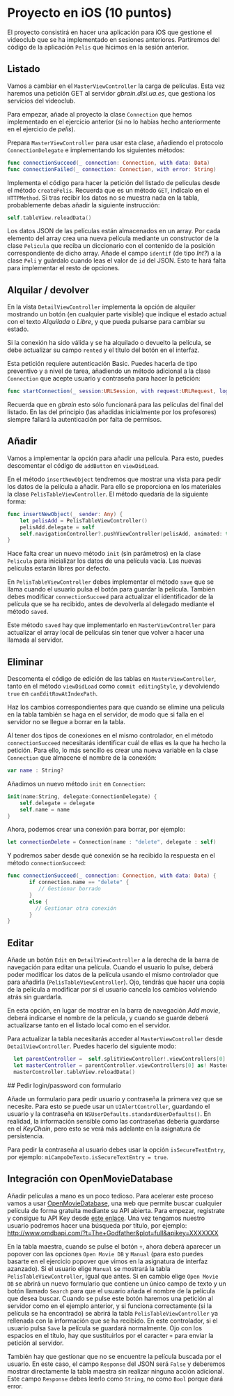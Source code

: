 
# Proyecto en iOS (10 puntos)

El proyecto consistirá en hacer una aplicación para iOS que gestione el videoclub que se ha implementado en sesiones anteriores. Partiremos del código de la aplicación `Pelis` que hicimos en la sesión anterior.

## Listado

Vamos a cambiar en el `MasterViewController` la carga de películas. Esta vez haremos una petición GET al servidor _gbrain.dlsi.ua.es_, que gestiona los servicios del videoclub.

Para empezar, añade al proyecto la clase `Connection` que hemos implementado en el ejercicio anterior (si no lo habías hecho anteriormente en el ejercicio de _pelis_).

Prepara `MasterViewController` para usar esta clase, añadiendo el protocolo `ConnectionDelegate` e implementando los siguientes métodos:

```swift
func connectionSucceed(_ connection: Connection, with data: Data)
func connectionFailed(_ connection: Connection, with error: String)
```

Implementa el código para hacer la petición del listado de películas desde el método ``createPelis``. Recuerda que es un método `GET`, indícalo en el `HTTPMethod`. Si tras recibir los datos no se muestra nada en la tabla, probablemente debas añadir la siguiente instrucción:

```swift
self.tableView.reloadData()
```

Los datos JSON de las películas están almacenados en un array. Por cada elemento del array crea una nueva película mediante un constructor de la clase `Pelicula` que reciba un diccionario con el contenido de la posición correspondiente de dicho array. Añade el campo `identif` (de tipo _Int?_) a la clase `Peli` y guárdalo cuando leas el valor de `id` del JSON. Esto te hará falta para implementar el resto de opciones.

## Alquilar / devolver

En la vista `DetailViewController` implementa la opción de alquiler mostrando un botón (en cualquier parte visible) que indique el estado actual con el texto _Alquilada_ o _Libre_, y que pueda pulsarse para cambiar su estado.

Si la conexión ha sido válida y se ha alquilado o devuelto la película, se debe actualizar su campo `rented` y el título del botón en el interfaz.

Esta petición requiere autenticación Basic. Puedes hacerla de tipo preventivo y a nivel de tarea, añadiendo un método adicional a la clase `Connection` que acepte usuario y contraseña para hacer la petición:

```swift
func startConnection(_ session:URLSession, with request:URLRequest, login:String, password:String)
```

Recuerda que en _gbrain_ esto sólo funcionará para las películas del final del listado. En las del principio (las añadidas inicialmente por los profesores) siempre fallará la autenticación por falta de permisos.

## Añadir

Vamos a implementar la opción para añadir una película. Para esto, puedes descomentar el código de `addButton` en `viewDidLoad`.

En el método `insertNewObject` tendremos que mostrar una vista para pedir los datos de la película a añadir. Para ello se proporciona en los materiales la clase `PelisTableViewController`. El método quedaría de la siguiente forma:

```swift
func insertNewObject(_ sender: Any) {
    let pelisAdd = PelisTableViewController()
    pelisAdd.delegate = self
    self.navigationController?.pushViewController(pelisAdd, animated: true)
}
```

Hace falta crear un nuevo método `init` (sin parámetros) en la clase `Pelicula` para inicializar los datos de una película vacía. Las nuevas películas estarán libres por defecto.

En `PelisTableViewController` debes implementar el método `save` que se llama cuando el usuario pulsa el botón para guardar la película. También debes modificar `connectionSucceed` para actualizar el identificador de la película que se ha recibido, antes de devolverla al delegado mediante el método `saved`.

Este método `saved` hay que implementarlo en `MasterViewController` para actualizar el array local de películas sin tener que volver a hacer una llamada al servidor.

## Eliminar

Descomenta el código de edición de las tablas en `MasterViewController`, tanto en el método `viewDidLoad` como `commit editingStyle`, y devolviendo `true` en `canEditRowAtIndexPath`.

Haz los cambios correspondientes para que cuando se elimine una película en la tabla también se haga en el servidor, de modo que si falla en el servidor no se llegue a borrar en la tabla.

Al tener dos tipos de conexiones en el mismo controlador, en el método `connectionSucceed` necesitarás identificar cuál de ellas es la que ha hecho la petición. Para ello, lo más sencillo es crear una nueva variable en la clase `Connection` que almacene el nombre de la conexión:

```swift
var name : String?
```

Añadimos un nuevo método `init` en `Connection`:

```swift
init(name:String, delegate:ConnectionDelegate) {
    self.delegate = delegate
    self.name = name
}
```

Ahora, podemos crear una conexión para borrar, por ejemplo:

```swift
let connectionDelete = Connection(name : "delete", delegate : self)
```

Y podremos saber desde qué conexión se ha recibido la respuesta en el método `connectionSucceed`:

```swift
func connectionSucceed(_ connection: Connection, with data: Data) {
       if connection.name == "delete" {
          // Gestionar borrado
       }
       else {
         // Gestionar otra conexión
       }
}
```

## Editar

Añade un botón `Edit` en `DetailViewController` a la derecha de la barra de navegación para editar una película. Cuando el usuario lo pulse, deberá poder modificar los datos de la película usando el mismo controlador que para añadirla (`PelisTableViewController`). Ojo, tendrás que hacer una copia de la película a modificar por si el usuario cancela los cambios volviendo atrás sin guardarla.

En esta opción, en lugar de mostrar en la barra de navegación _Add movie_, deberá indicarse el nombre de la película, y cuando se guarde deberá actualizarse tanto en el listado local como en el servidor.

Para actualizar la tabla necesitarás acceder al `MasterViewController` desde `DetailViewController`. Puedes hacerlo del siguiente modo:

```swift
  let parentController =  self.splitViewController!.viewControllers[0] as! UINavigationController
  let masterController = parentController.viewControllers[0] as! MasterViewController
  masterController.tableView.reloadData()
```

<!---- ## Apartado opcional --->

## Pedir login/password con formulario

Añade un formulario para pedir usuario y contraseña la primera vez que se necesite. Para esto se puede usar un `UIAlertController`, guardando el usuario y la contraseña en `NSUserDefaults.standardUserDefaults()`. En realidad, la información sensible como las contraseñas debería guardarse en el _KeyChain_, pero esto se verá más adelante en la asignatura de persistencia.

Para pedir la contraseña al usuario debes usar la opción `isSecureTextEntry`, por ejemplo:  `miCampoDeTexto.isSecureTextEntry = true`.

## Integración con OpenMovieDatabase

Añadir películas a mano es un poco tedioso. Para acelerar este proceso vamos a usar [OpenMovieDatabase](http://www.omdbapi.com), una web que permite buscar cualquier película de forma gratuita mediante su API abierta. Para empezar, registrate y consigue tu API Key desde [este enlace](http://www.omdbapi.com/apikey.aspx). Una vez tengamos nuestro usuario podremos hacer una búsqueda por título, por ejemplo: http://www.omdbapi.com/?t=The+Godfather&plot=full&apikey=XXXXXXX

En la tabla maestra, cuando se pulse el botón `+`, ahora deberá aparecer un popover con las opciones `Open Movie DB` y `Manual` (para esto puedes basarte en el ejercicio popover que vimos en la asignatura de interfaz azanzado). Si el usuario elige `Manual` se mostrará la tabla `PelisTableViewController`, igual que antes. Si en cambio elige `Open Movie DB` se abrirá un nuevo formulario que contiene un único campo de texto y un botón llamado `Search` para que el usuario añada el nombre de la película que desea buscar. Cuando se pulse este botón haremos una petición al servidor como en el ejemplo anterior, y si funciona correctamente (si la película se ha encontrado) se abrirá la tabla `PelisTableViewController` ya rellenada con la información que se ha recibido. En este controlador, si el usuario pulsa `Save` la película se guardará normalmente. Ojo con los espacios en el título, hay que sustituirlos por el caracter `+` para enviar la petición al servidor.

También hay que gestionar que no se encuentre la película buscada por el usuario. En este caso, el campo `Response` del JSON será `False` y deberemos mostrar directamente la tabla maestra sin realizar ninguna acción adicional. Este campo `Response` debes leerlo como `String`, no como `Bool` porque dará error.
